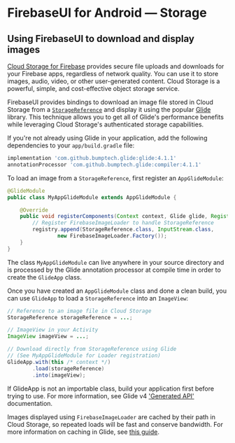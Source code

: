 # FirebaseUI for Android — Storage

## Using FirebaseUI to download and display images

[Cloud Storage for Firebase][firebase-storage] provides secure file uploads and downloads for your Firebase apps,
regardless of network quality. You can use it to store images, audio, video, or other
user-generated content. Cloud Storage is a powerful, simple,
and cost-effective object storage service.

FirebaseUI provides bindings to download an image file stored in Cloud Storage
from a [`StorageReference`][storage-reference] and display it using the popular
[Glide][glide] library. This technique allows you to get all of Glide's performance
benefits while leveraging Cloud Storage's authenticated storage capabilities.

If you're not already using Glide in your application, add the following dependencies
to your `app/build.gradle` file:

```groovy
implementation 'com.github.bumptech.glide:glide:4.1.1'
annotationProcessor 'com.github.bumptech.glide:compiler:4.1.1'
```

To load an image from a `StorageReference`, first register an `AppGlideModule`:

```java
@GlideModule
public class MyAppGlideModule extends AppGlideModule {

    @Override
    public void registerComponents(Context context, Glide glide, Registry registry) {
        // Register FirebaseImageLoader to handle StorageReference
        registry.append(StorageReference.class, InputStream.class,
                new FirebaseImageLoader.Factory());
    }
}
```

The class `MyAppGlideModule` can live anywhere in your source directory and is
processed by the Glide annotation processor at compile time in order to create
the `GlideApp` class.

Once you have created an `AppGlideModule` class and done a clean build,
you can use `GlideApp` to load a `StorageReference` into an `ImageView`:

```java
// Reference to an image file in Cloud Storage
StorageReference storageReference = ...;

// ImageView in your Activity
ImageView imageView = ...;

// Download directly from StorageReference using Glide
// (See MyAppGlideModule for Loader registration)
GlideApp.with(this /* context */)
        .load(storageReference)
        .into(imageView);
```

If GlideApp is not an importable class, build your application first before trying to use. For more information, see Glide v4 ['Generated API'][generated-api] documentation.

Images displayed using `FirebaseImageLoader` are cached by their path in Cloud Storage, so
repeated loads will be fast and conserve bandwidth. For more information on caching in Glide,
see [this guide][glide-caching].

[firebase-storage]: https://firebase.google.com/docs/storage/
[glide]: https://github.com/bumptech/glide
[storage-reference]: https://firebase.google.com/docs/reference/android/com/google/firebase/storage/StorageReference
[glide-caching]: https://github.com/bumptech/glide/wiki/Caching-and-Cache-Invalidation
[generated-api]: https://bumptech.github.io/glide/doc/generatedapi.html

